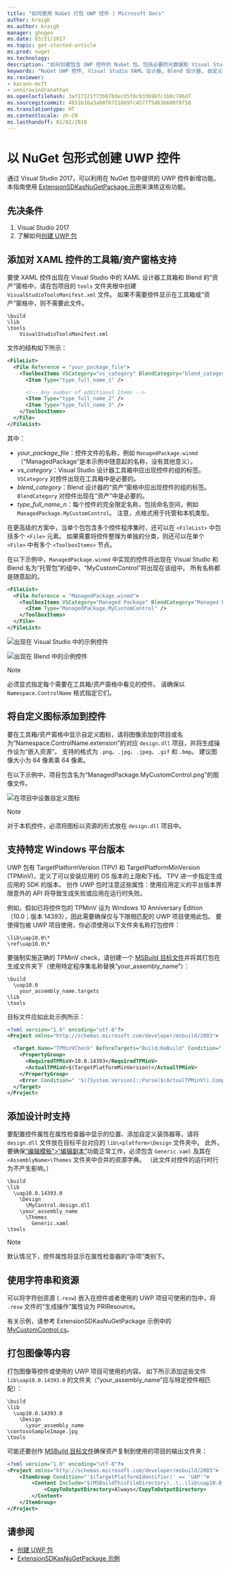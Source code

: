 ```yaml
---
title: "如何使用 NuGet 打包 UWP 控件 | Microsoft Docs"
author: kraigb
ms.author: kraigb
manager: ghogen
ms.date: 03/21/2017
ms.topic: get-started-article
ms.prod: nuget
ms.technology: 
description: "如何创建包含 UWP 控件的 NuGet 包，包括必要的元数据和 Visual Studio 和 Blend 设计器的支持文件。"
keywords: "NuGet UWP 控件, Visual Studio XAML 设计器, Blend 设计器, 自定义控件"
ms.reviewer:
- karann-msft
- unniravindranathan
ms.openlocfilehash: 3af17121f73b878decd5f0c933696fc1b0c786d7
ms.sourcegitcommit: 4651b16a3a08f6711669fc4577f5d63b600f8f58
ms.translationtype: HT
ms.contentlocale: zh-CN
ms.lasthandoff: 02/02/2018
---
```

# <a name="creating-uwp-controls-as-nuget-packages"></a>以 NuGet 包形式创建 UWP 控件

通过 Visual Studio 2017，可以利用在 NuGet 包中提供的 UWP 控件新增功能。 本指南使用 [ExtensionSDKasNuGetPackage 示例](https://github.com/NuGet/Samples/tree/master/ExtensionSDKasNuGetPackage)来演练这些功能。 

## <a name="pre-requisites"></a>先决条件

1. Visual Studio 2017
1. 了解如何[创建 UWP 包](create-uwp-packages.md)

## <a name="add-toolboxassets-pane-support-for-xaml-controls"></a>添加对 XAML 控件的工具箱/资产窗格支持

要使 XAML 控件出现在 Visual Studio 中的 XAML 设计器工具箱和 Blend 的“资产”窗格中，请在包项目的 `tools` 文件夹根中创建 `VisualStudioToolsManifest.xml` 文件。 如果不需要控件显示在工具箱或“资产”窗格中，则不需要此文件。

    \build
    \lib
    \tools
        VisualStudioToolsManifest.xml

文件的结构如下所示：

```xml
<FileList>
  <File Reference = "your_package_file">
    <ToolboxItems VSCategory="vs_category" BlendCategory="blend_category">
      <Item Type="type_full_name_1" />

      <!-- Any number of additional Items -->
      <Item Type="type_full_name_2" />
      <Item Type="type_full_name_3" />
    </ToolboxItems>
  </File>
</FileList>
```

其中：

- *your_package_file*：控件文件的名称，例如 `ManagedPackage.winmd`（“ManagedPackage”是本示例中随意起的名称，没有其他意义）。
- *vs_category*：Visual Studio 设计器工具箱中应出现控件的组的标签。 `VSCategory` 对控件出现在工具箱中是必要的。
- *blend_category*：Blend 设计器的“资产”窗格中应出现控件的组的标签。 `BlendCategory` 对控件出现在“资产”中是必要的。
- *type_full_name_n*：每个控件的完全限定名称，包括命名空间，例如 `ManagedPackage.MyCustomControl`。 注意，点格式用于托管和本机类型。

在更高级的方案中，当单个包包含多个控件程序集时，还可以在 `<FileList>` 中包括多个 `<File>` 元素。 如果需要将控件整理为单独的分类，则还可以在单个 `<File>` 中有多个 `<ToolboxItems>` 节点。

在以下示例中，`ManagedPackage.winmd` 中实现的控件将出现在 Visual Studio 和 Blend 名为“托管包”的组中，“MyCustomControl”将出现在该组中。 所有名称都是随意起的。

```xml
<FileList>
  <File Reference = "ManagedPackage.winmd">
    <ToolboxItems VSCategory="Managed Package" BlendCategory="Managed Package">
      <Item Type="ManagedPackage.MyCustomControl" />
    </ToolboxItems>
  </File>
</FileList>
```

![出现在 Visual Studio 中的示例控件](media/UWP-control-vs-toolbox.png)

![出现在 Blend 中的示例控件](media/UWP-control-blend-assets.png)

> [!Note]
> 必须显式指定每个需要在工具箱/资产窗格中看见的控件。 请确保以 `Namespace.ControlName` 格式指定它们。

## <a name="add-custom-icons-to-your-controls"></a>将自定义图标添加到控件

要在工具箱/资产窗格中显示自定义图标，请将图像添加到项目或名为“Namespace.ControlName.extension”的对应 `design.dll` 项目，并将生成操作设为“嵌入资源”。 支持的格式为 `.png`、`.jpg`、`.jpeg`、`.gif` 和 `.bmp`。 建议图像大小为 64 像素乘 64 像素。

在以下示例中，项目包含名为“ManagedPackage.MyCustomControl.png”的图像文件。

![在项目中设置自定义图标](media/UWP-control-custom-icon.png)

> [!Note]
> 对于本机控件，必须将图标以资源的形式放在 `design.dll` 项目中。

## <a name="support-specific-windows-platform-versions"></a>支持特定 Windows 平台版本

UWP 包有 TargetPlatformVersion (TPV) 和 TargetPlatformMinVersion (TPMinV)，定义了可以安装应用的 OS 版本的上限和下线。 TPV 进一步指定生成应用的 SDK 的版本。 创作 UWP 包时注意这些属性：使用应用定义的平台版本界限意外的 API 将导致生成失败或应用在运行时失败。

例如，假如已将控件包的 TPMinV 设为 Windows 10 Anniversary Edition（10.0；版本 14393），因此需要确保仅与下限相匹配的 UWP 项目使用此包。 要使得包被 UWP 项目使用，你必须使用以下文件夹名称打包控件：

    \lib\uap10.0\*
    \ref\uap10.0\*

要强制实施正确的 TPMinV check，请创建一个 [MSBuild 目标文件](/visualstudio/msbuild/msbuild-targets)并将其打包在生成文件夹下（使用特定程序集名称替换“your_assembly_name”）：

    \build
      \uap10.0
        your_assembly_name.targets
    \lib
    \tools

目标文件应如此处示例所示：

```xml
<?xml version="1.0" encoding="utf-8"?>
<Project xmlns="http://schemas.microsoft.com/developer/msbuild/2003">

  <Target Name="TPMinVCheck" BeforeTargets="Build;ReBuild" Condition="'$(TargetPlatformMinVersion)' != ''">
    <PropertyGroup>
      <RequiredTPMinV>10.0.14393</RequiredTPMinV>
      <ActualTPMinV>$(TargetPlatformMinVersion)</ActualTPMinV>
    </PropertyGroup>
    <Error Condition=" '$([System.Version]::Parse($(ActualTPMinV)).CompareTo($([System.Version]::Parse($(RequiredTPMinV)))))' == '-1' "        Text = "The INSERT_PACKAGE_ID_HERE nuget package cannot be used in the $(MSBuildProjectName) project since the project's TargetPlatformMinVersion - $(ActualTPMinV) does not match the Minimum Version - $(RequiredTPMinV) supported by the package" />
  </Target>
</Project>
```

## <a name="add-design-time-support"></a>添加设计时支持

要配置控件属性在属性检查器中显示的位置、添加自定义装饰器等，请将 `design.dll` 文件放在目标平台对应的 `lib\<platform>\Design` 文件夹中。 此外，要确保[“编辑模板”>“编辑副本”](/windows/uwp/controls-and-patterns/xaml-styles#modify-the-default-system-styles)功能正常工作，必须包含 `Generic.xaml` 及其在 `<AssemblyName>\Themes` 文件夹中合并的资源字典。 （此文件对控件的运行时行为不产生影响。）

    \build
    \lib
      \uap10.0.14393.0
        \Design
          \MyControl.design.dll
        \your_assembly_name
          \Themes
            Generic.xaml
    \tools

> [!Note]
> 默认情况下，控件属性将显示在属性检查器的“杂项”类别下。

## <a name="use-strings-and-resources"></a>使用字符串和资源

可以将字符创资源 (`.resw`) 嵌入在控件或者使用的 UWP 项目可使用的包中，将 `.resw` 文件的“生成操作”属性设为 PRIResource。

有关示例，请参考 ExtensionSDKasNuGetPackage 示例中的 [MyCustomControl.cs](https://github.com/NuGet/Samples/blob/master/ExtensionSDKasNuGetPackage/ManagedPackage/MyCustomControl.cs)。

## <a name="package-content-such-as-images"></a>打包图像等内容

打包图像等控件或使用的 UWP 项目可使用的内容。 如下所示添加这些文件 `lib\uap10.0.14393.0` 的文件夹（“your_assembly_name”应与特定控件相匹配）：

    \build
    \lib
      \uap10.0.14393.0
        \Design
          \your_assembly_name
    \contosoSampleImage.jpg
    \tools

可能还要创作 [MSBuild 目标文件](/visualstudio/msbuild/msbuild-targets)确保资产复制到使用的项目的输出文件夹：

```xml
<?xml version="1.0" encoding="utf-8"?>
<Project xmlns="http://schemas.microsoft.com/developer/msbuild/2003">
    <ItemGroup Condition="'$(TargetPlatformIdentifier)' == 'UAP'">
        <Content Include="$(MSBuildThisFileDirectory)..\..\lib\uap10.0.14393.0\contosoSampleImage.jpg">
            <CopyToOutputDirectory>Always</CopyToOutputDirectory>
        </Content>
    </ItemGroup>
</Project>
```

## <a name="see-also"></a>请参阅

- [创建 UWP 包](create-uwp-packages.md)
- [ExtensionSDKasNuGetPackage 示例](https://github.com/NuGet/Samples/tree/master/ExtensionSDKasNuGetPackage)
